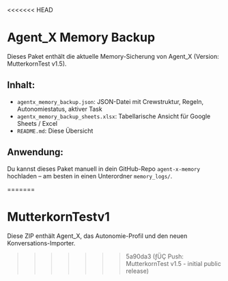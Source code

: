 <<<<<<< HEAD
# Agent_X Memory Backup

Dieses Paket enthält die aktuelle Memory-Sicherung von Agent_X (Version: MutterkornTest v1.5).

## Inhalt:
- `agentx_memory_backup.json`: JSON-Datei mit Crewstruktur, Regeln, Autonomiestatus, aktiver Task
- `agentx_memory_backup_sheets.xlsx`: Tabellarische Ansicht für Google Sheets / Excel
- `README.md`: Diese Übersicht

## Anwendung:
Du kannst dieses Paket manuell in dein GitHub-Repo `agent-x-memory` hochladen – am besten in einen Unterordner `memory_logs/`.

=======
# MutterkornTestv1

Diese ZIP enthält Agent_X, das Autonomie-Profil und den neuen Konversations-Importer.
>>>>>>> 5a90da3 (­ƒÜÇ Push: MutterkornTest v1.5 - initial public release)
